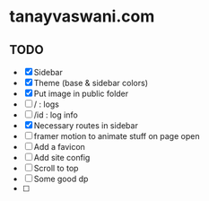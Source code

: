 # tanayvaswani.com

## TODO

- [x] Sidebar
- [x] Theme (base & sidebar colors)
- [x] Put image in public folder
- [ ] / : logs
- [ ] /id : log info
- [x] Necessary routes in sidebar
- [ ] framer motion to animate stuff on page open
- [ ] Add a favicon
- [ ] Add site config
- [ ] Scroll to top
- [ ] Some good dp
- [ ] 
